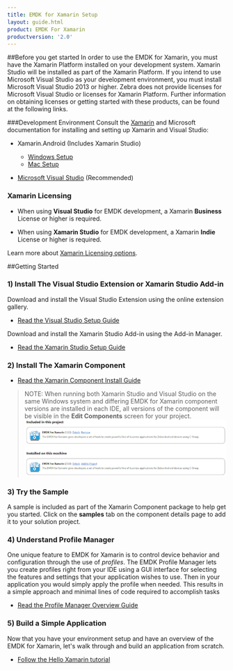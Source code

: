 ```yaml
---
title: EMDK for Xamarin Setup
layout: guide.html
product: EMDK For Xamarin
productversion: '2.0'
---
```


##Before you get started
In order to use the EMDK for Xamarin, you must have the Xamarin Platform installed on your development system. Xamarin Studio will be installed as part of the Xamarin Platform. If you intend to use Microsoft Visual Studio as your development environment, you must install Microsoft Visual Studio 2013 or higher. Zebra does not provide licenses for Microsoft Visual Studio or licenses for Xamarin Platform. Further information on obtaining licenses or getting started with these products, can be found at the following links.

###Development Environment
Consult the [Xamarin](http://developer.xamarin.com/guides/android/getting_started/) and Microsoft documentation for installing and setting up Xamarin and Visual Studio:

* Xamarin.Android (Includes Xamarin Studio)
	* [Windows Setup](http://developer.xamarin.com/guides/android/getting_started/installation/windows/)
	* [Mac Setup](http://developer.xamarin.com/guides/android/getting_started/installation/windows/)

* [Microsoft Visual Studio](https://www.visualstudio.com/downloads/download-visual-studio-vs) (Recommended)


### Xamarin Licensing
* When using **Visual Studio** for EMDK development, a Xamarin **Business** License or higher is required.

* When using **Xamarin Studio** for EMDK development, a Xamarin **Indie** License or higher is required.

Learn more about [Xamarin Licensing options](https://store.xamarin.com/).



##Getting Started
### 1) Install The Visual Studio Extension or Xamarin Studio Add-in

Download and install the Visual Studio Extension using the online extension gallery.

- [Read the Visual Studio Setup Guide](/emdk-for-xamarin/2-0/guide/vs/setup)


Download and install the Xamarin Studio Add-in using the Add-in Manager.

- [Read the Xamarin Studio Setup Guide](/emdk-for-xamarin/2-0/guide/xs/setup)


### 2) Install The Xamarin Component

- [Read the Xamarin Component Install Guide](/emdk-for-xamarin/2-0/guide/component/install)

>NOTE: When running both Xamarin Studio and Visual Studio on the same Windows system and differing EMDK for Xamarin component versions are installed in each IDE, all versions of the component will be visible in the **Edit Components** screen for your project.
![img](../../images/setup/both_components_visible.png)


### 3) Try the Sample
A sample is included as part of the Xamarin Component package to help get you started. Click on the **samples** tab on the component details page to add it to your solution project.


### 4) Understand Profile Manager
One unique feature to EMDK for Xamarin is to control device behavior and configuration through the use of *profiles*. The EMDK Profile Manager lets you create profiles right from your IDE using a GUI interface for selecting the features and settings that your application wishes to use. Then in your application you would simply apply the profile when needed. This results in a simple approach and minimal lines of code required to accomplish tasks

- [Read the Profile Manager Overview Guide](/emdk-for-xamarin/2-0/guide/profilemanager/about)

### 5) Build a Simple Application
Now that you have your environment setup and have an overview of the EMDK for Xamarin, let's walk through and build an application from scratch.

- [Follow the Hello Xamarin tutorial](/emdk-for-xamarin/2-0/tutorial/helloxamarin)

<div style="display:none">
<!-- this section used in Xamarin gettingstarted.md for component packaging -->
### 6) Check out our docs
We have a lot more resources for you to benefit from:

- API reference
- Developer Guides
- Tutorials
- Videos
- More Samples
- [More docs online](http://emdk.github.io/xamarin-docs/edge)
</div>









